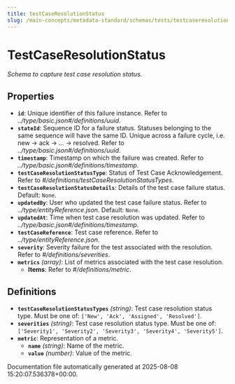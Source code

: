 ```yaml
---
title: testCaseResolutionStatus
slug: /main-concepts/metadata-standard/schemas/tests/testcaseresolutionstatus
---
```


# TestCaseResolutionStatus

*Schema to capture test case resolution status.*

## Properties

- **`id`**: Unique identifier of this failure instance. Refer to *../type/basic.json#/definitions/uuid*.
- **`stateId`**: Sequence ID for a failure status. Statuses belonging to the same sequence will have the same ID. Unique across a failure cycle, i.e. new -> ack -> ... -> resolved. Refer to *../type/basic.json#/definitions/uuid*.
- **`timestamp`**: Timestamp on which the failure was created. Refer to *../type/basic.json#/definitions/timestamp*.
- **`testCaseResolutionStatusType`**: Status of Test Case Acknowledgement. Refer to *#/definitions/testCaseResolutionStatusTypes*.
- **`testCaseResolutionStatusDetails`**: Details of the test case failure status. Default: `None`.
- **`updatedBy`**: User who updated the test case failure status. Refer to *../type/entityReference.json*. Default: `None`.
- **`updatedAt`**: Time when test case resolution was updated. Refer to *../type/basic.json#/definitions/timestamp*.
- **`testCaseReference`**: Test case reference. Refer to *../type/entityReference.json*.
- **`severity`**: Severity failure for the test associated with the resolution. Refer to *#/definitions/severities*.
- **`metrics`** *(array)*: List of metrics associated with the test case resolution.
  - **Items**: Refer to *#/definitions/metric*.
## Definitions

- **`testCaseResolutionStatusTypes`** *(string)*: Test case resolution status type. Must be one of: `['New', 'Ack', 'Assigned', 'Resolved']`.
- **`severities`** *(string)*: Test case resolution status type. Must be one of: `['Severity1', 'Severity2', 'Severity3', 'Severity4', 'Severity5']`.
- **`metric`**: Representation of a metric.
  - **`name`** *(string)*: Name of the metric.
  - **`value`** *(number)*: Value of the metric.


Documentation file automatically generated at 2025-08-08 15:20:07.536378+00:00.
